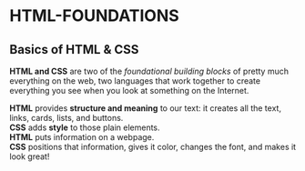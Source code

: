 # HTML-FOUNDATIONS

## Basics of HTML & CSS

**HTML and CSS** are two of the *foundational building blocks* of pretty much everything on the web, two languages that work together to create everything you see when you look at something on the Internet.

**HTML** provides **structure and meaning** to our text: it creates all the text, links, cards, lists, and buttons.<br>
**CSS** adds **style** to those plain elements.<br>
**HTML** puts information on a webpage.<br>
**CSS** positions that information, gives it color, changes the font, and makes it look great!



